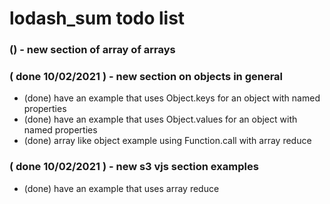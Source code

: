 # lodash_sum todo list

### () - new section of array of arrays

### ( done 10/02/2021 ) - new section on objects in general
* (done) have an example that uses Object.keys for an object with named properties
* (done) have an example that uses Object.values for an object with named properties
* (done) array like object example using Function.call with array reduce

### ( done 10/02/2021 ) - new s3 vjs section examples
* (done) have an example that uses array reduce
